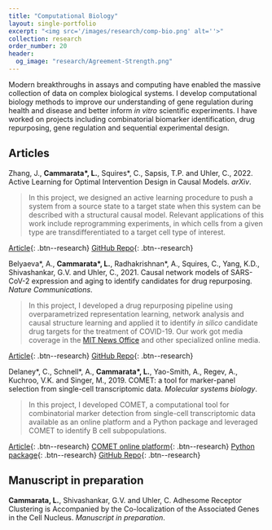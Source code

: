 ```yaml
---
title: "Computational Biology"
layout: single-portfolio
excerpt: "<img src='/images/research/comp-bio.png' alt=''>"
collection: research
order_number: 20
header: 
  og_image: "research/Agreement-Strength.png"
---
```


Modern breakthroughs in assays and computing have enabled the massive collection of data on complex biological systems. I develop computational biology methods to improve our understanding of gene regulation during health and disease and better inform *in vitro* scientific experiments. I have worked on projects including combinatorial biomarker identification, drug repurposing, gene regulation and sequential experimental design. 

## Articles

Zhang, J., **Cammarata\*, L.**, Squires\*, C., Sapsis, T.P. and Uhler, C., 2022. Active Learning for Optimal Intervention Design in Causal Models. _arXiv_.

> In this project, we designed an active learning procedure to push a system from a source state to a target state when this system can be described with a structural causal model. Relevant applications of this work include reprogramming experiments, in which cells from a given type are transdifferentiated to a target cell type of interest.

[Article](https://arxiv.org/abs/2209.04744){: .btn--research} [GitHub Repo](){: .btn--research}

Belyaeva\*, A., **Cammarata\*, L.**, Radhakrishnan\*, A., Squires, C., Yang, K.D., Shivashankar, G.V. and Uhler, C., 2021. Causal network models of SARS-CoV-2 expression and aging to identify candidates for drug repurposing. _Nature Communications_.

> In this project, I developed a drug repurposing pipeline using overparametrized representation learning, network analysis and causal structure learning and applied it to identify *in silico* candidate drug targets for the treatment of COVID-19. Our work got media coverage in the [MIT News Office](https://news.mit.edu/2021/machine-learning-treatment-covid-19-0216) and other specialized online media.

[Article](https://www.nature.com/articles/s41467-021-21056-z){: .btn--research} [GitHub Repo](https://github.com/uhlerlab/covid19_repurposing){: .btn--research}

Delaney\*, C., Schnell\*, A., **Cammarata\*, L.**, Yao-Smith, A., Regev, A., Kuchroo, V.K. and Singer, M., 2019. COMET: a tool for marker-panel selection from single-cell transcriptomic data. _Molecular systems biology_.

> In this project, I developed COMET, a computational tool for combinatorial marker detection from single-cell transcriptomic data available as an online platform and a Python package and leveraged COMET to identify B cell subpopulations.

[Article](https://www.embopress.org/doi/full/10.15252/msb.20199005){: .btn--research} [COMET online platform](http://www.cometsc.com/index){: .btn--research} [Python package](https://hgmd.readthedocs.io/en/latest/){: .btn--research} [GitHub Repo](https://github.com/MSingerLab/COMETSC){: .btn--research}

## Manuscript in preparation

**Cammarata, L.**, Shivashankar, G.V. and Uhler, C. Adhesome Receptor Clustering is Accompanied by the Co-localization of the Associated Genes in the Cell Nucleus. _Manuscript in preparation_.
